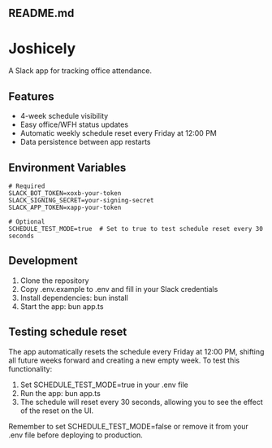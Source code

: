 ## README.md

# Joshicely

A Slack app for tracking office attendance.

## Features

- 4-week schedule visibility
- Easy office/WFH status updates
- Automatic weekly schedule reset every Friday at 12:00 PM
- Data persistence between app restarts

## Environment Variables

```env
# Required
SLACK_BOT_TOKEN=xoxb-your-token
SLACK_SIGNING_SECRET=your-signing-secret
SLACK_APP_TOKEN=xapp-your-token

# Optional
SCHEDULE_TEST_MODE=true  # Set to true to test schedule reset every 30 seconds
```

## Development

1. Clone the repository
2. Copy .env.example to .env and fill in your Slack credentials
3. Install dependencies: bun install
4. Start the app: bun app.ts

## Testing schedule reset

The app automatically resets the schedule every Friday at 12:00 PM, shifting all future weeks forward and creating a new empty week. To test this functionality:

1. Set SCHEDULE_TEST_MODE=true in your .env file
2. Run the app: bun app.ts
3. The schedule will reset every 30 seconds, allowing you to see the effect of the reset on the UI.

Remember to set SCHEDULE_TEST_MODE=false or remove it from your .env file before deploying to production.

